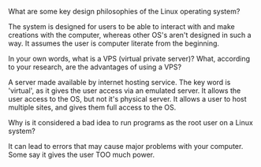 What are some key design philosophies of the Linux operating system?

The system is designed for users to be able to interact with and make creations with the computer, whereas other OS's aren't designed in such a way. It assumes the user is computer literate from the beginning.

In your own words, what is a VPS (virtual private server)? What, according to your research, are the advantages of using a VPS?

A server made available by internet hosting service. The key word is 'virtual', as it gives the user access via an emulated server. It allows the user access to the OS, but not it's physical server. It allows a user to host multiple sites, and gives them full access to the OS.

Why is it considered a bad idea to run programs as the root user on a Linux system?

It can lead to errors that may cause major problems with your computer. Some say it gives the user TOO much power.

